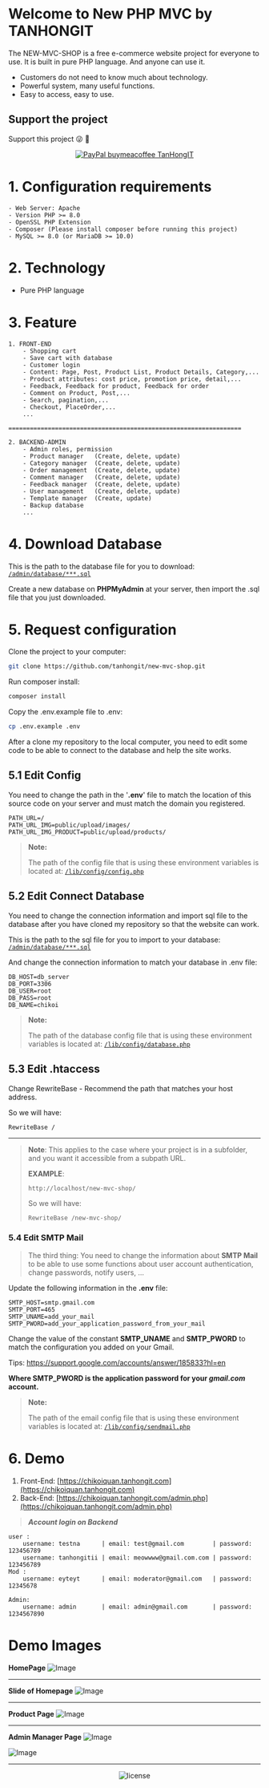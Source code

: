 # Welcome to New PHP MVC by TANHONGIT

The NEW-MVC-SHOP is a free e-commerce website project for everyone to use. It is built in pure PHP language. And anyone can use it.
- Customers do not need to know much about technology.
- Powerful system, many useful functions.
- Easy to access, easy to use.

## Support the project
Support this project :stuck_out_tongue_winking_eye: :pray:
<p align="center">
    <a href="https://www.paypal.me/tanhongcom" target="_blank"><img src="https://img.shields.io/badge/Donate-PayPal-green.svg" data-origin="https://img.shields.io/badge/Donate-PayPal-green.svg" alt="PayPal buymeacoffee TanHongIT"></a>
</p>

# 1. Configuration requirements
    - Web Server: Apache
    - Version PHP >= 8.0
    - OpenSSL PHP Extension
    - Composer (Please install composer before running this project)
    - MySQL >= 8.0 (or MariaDB >= 10.0)

# 2. Technology
- Pure PHP language

# 3. Feature

```
1. FRONT-END
    - Shopping cart
    - Save cart with database
    - Customer login
    - Content: Page, Post, Product List, Product Details, Category,...
    - Product attributes: cost price, promotion price, detail,...
    - Feedback, Feedback for product, Feedback for order
    - Comment on Product, Post,...
    - Search, pagination,...
    - Checkout, PlaceOrder,...
    ...

=================================================================

2. BACKEND-ADMIN
    - Admin roles, permission
    - Product manager   (Create, delete, update)
    - Category manager  (Create, delete, update)
    - Order management  (Create, delete, update)
    - Comment manager   (Create, delete, update)
    - Feedback manager  (Create, delete, update)
    - User management   (Create, delete, update)
    - Template manager  (Create, update)
    - Backup database 
    ...
```

# 4. Download Database

This is the path to the database file for you to download: [`/admin/database/***.sql`](https://github.com/TanHongIT/new-mvc-shop/tree/master/admin/database)

Create a new database on **PHPMyAdmin** at your server, then import the .sql file that you just downloaded.

# 5. Request configuration

Clone the project to your computer:

```bash
git clone https://github.com/tanhongit/new-mvc-shop.git
```

Run composer install:

```bash
composer install
```

Copy the .env.example file to .env:

```bash
cp .env.example .env
```

After a clone my repository to the local computer, you need to edit some code to be able to connect to the database and help the site works.

## 5.1 Edit Config

You need to change the path in the '**.env**' file to match the location of this source code on your server and must match the domain you registered.

```dotenv
PATH_URL=/
PATH_URL_IMG=public/upload/images/
PATH_URL_IMG_PRODUCT=public/upload/products/
```

> **Note:**
> 
> The path of the config file that is using these environment variables is located at: [`/lib/config/config.php`](https://github.com/TanHongIT/new-mvc-shop/tree/master/lib/config/config.php)

## 5.2 Edit Connect Database

You need to change the connection information and import sql file to the database after you have cloned my repository so that the website can work.

This is the path to the sql file for you to import to your database:
[`/admin/database/***.sql`](https://github.com/TanHongIT/new-mvc-shop/tree/master/admin/database)

And change the connection information to match your database in .env file:

```dotenv
DB_HOST=db_server
DB_PORT=3306
DB_USER=root
DB_PASS=root
DB_NAME=chikoi
```

> **Note:**
>
> The path of the database config file that is using these environment variables is located at: [`/lib/config/database.php`](https://github.com/TanHongIT/new-mvc-shop/tree/master/lib/config/database.php)

## 5.3 Edit .htaccess

Change RewriteBase - Recommend the path that matches your host address.

So we will have:
```
RewriteBase /
```

-----------------------------------------------

> **Note**: This applies to the case where your project is in a subfolder, and you want it accessible from a subpath URL.
>
>**EXAMPLE**:
>```
>http://localhost/new-mvc-shop/
>``` 
> So we will have:
> ```
> RewriteBase /new-mvc-shop/
> ```

### 5.4 Edit SMTP Mail

> The third thing: 
You need to change the information about **SMTP Mail** to be able to use some functions about user account authentication, change passwords, notify users, ...

Update the following information in the **.env** file:

```dotenv
SMTP_HOST=smtp.gmail.com
SMTP_PORT=465
SMTP_UNAME=add_your_mail
SMTP_PWORD=add_your_application_password_from_your_mail
```

Change the value of the constant **SMTP_UNAME** and **SMTP_PWORD** to match the configuration you added on your Gmail.

Tips: https://support.google.com/accounts/answer/185833?hl=en

**Where SMTP_PWORD is the application password for your _gmail.com_ account.**

> **Note:**
>
> The path of the email config file that is using these environment variables is located at: [`/lib/config/sendmail.php`](https://github.com/TanHongIT/new-mvc-shop/tree/master/lib/config/sendmail.php)


# 6. Demo

1. Front-End: [https://chikoiquan.tanhongit.com](https://chikoiquan.tanhongit.com)
2. Back-End: [https://chikoiquan.tanhongit.com/admin.php](https://chikoiquan.tanhongit.com/admin.php)

> **_Account login on Backend_**

```
user :
    username: testna      | email: test@gmail.com        | password: 123456789
    username: tanhongitii | email: meowwww@gmail.com.com | password: 123456789
Mod :
    username: eyteyt      | email: moderator@gmail.com   | password: 12345678

Admin:
    username: admin       | email: admin@gmail.com       | password: 1234567890
```
# Demo Images

**HomePage**
![Image](https://imgur.com/rncleZ0.png)

---------------------------------------------------------------------------------

**Slide of Homepage**
![Image](https://imgur.com/uI1Umba.png)

---------------------------------------------------------------------------------

**Product Page**
![Image](https://imgur.com/ExdAptJ.png)

---------------------------------------------------------------------------------

**Admin Manager Page**
![Image](https://imgur.com/xOpAmb4.png)

![Image](https://imgur.com/u8lXnsz.png)

---------------------------------------------------------------------------------

<p align="center">
     <img src="https://img.shields.io/packagist/l/doctrine/orm.svg" data-origin="https://img.shields.io/packagist/l/doctrine/orm.svg" alt="license">
</p>
